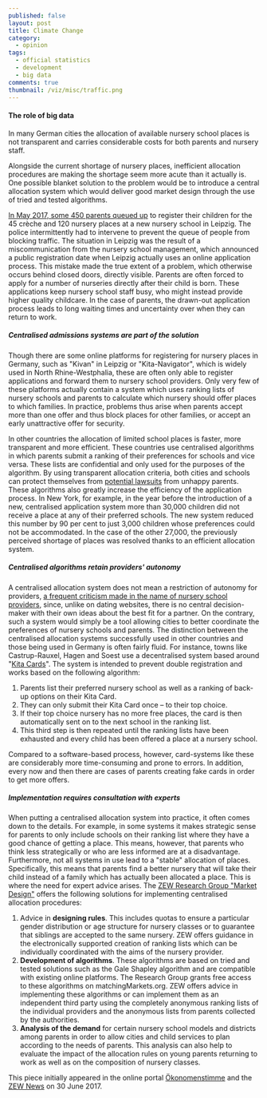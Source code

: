 ```yaml
---
published: false
layout: post
title: Climate Change
category: 
  - opinion
tags: 
  - official statistics
  - development
  - big data
comments: true
thumbnail: /viz/misc/traffic.png
---
```



#### The role of big data

In many German cities the allocation of available nursery school places is not transparent and carries considerable costs for both parents and nursery staff. 
<!--more-->
Alongside the current shortage of nursery places, inefficient allocation procedures are making the shortage seem more acute than it actually is. One possible blanket solution to the problem would be to introduce a central allocation system which would deliver good market design through the use of tried and tested algorithms.

[In May 2017, some 450 parents queued up](http://www.faz.net/aktuell/gesellschaft/menschen/ansturm-auf-kindertagesstaette-in-leipzig-15014107.html) to register their children for the 45 crèche and 120 nursery places at a new nursery school in Leipzig. The police intermittently had to intervene to prevent the queue of people from blocking traffic. The situation in Leipzig was the result of a miscommunication from the nursery school management, which announced a public registration date when Leipzig actually uses an online application process. This mistake made the true extent of a problem, which otherwise occurs behind closed doors, directly visible. Parents are often forced to apply for a number of nurseries directly after their child is born. These applications keep nursery school staff busy, who might instead provide higher quality childcare. In the case of parents, the drawn-out application process leads to long waiting times and uncertainty over when they can return to work.

##### Centralised admissions systems are part of the solution

Though there are some online platforms for registering for nursery places in Germany, such as "Kivan" in Leipzig or "Kita-Navigator", which is widely used in North Rhine-Westphalia, these are often only able to register applications and forward them to nursery school providers. Only very few of these platforms actually contain a system which uses ranking lists of nursery schools and parents to calculate which nursery should offer places to which families. In practice, problems thus arise when parents accept more than one offer and thus block places for other families, or accept an early unattractive offer for security. 

In other countries the allocation of limited school places is faster, more transparent and more efficient. These countries use centralised algorithms in which parents submit a ranking of their preferences for schools and vice versa. These lists are confidential and only used for the purposes of the algorithm. By using transparent allocation criteria, both cities and schools can protect themselves from [potential lawsuits](http://www.faz.net/aktuell/wirtschaft/wirtschaftspolitik/urteil-im-kita-streit-staedte-muessen-eltern-verdienstausfall-zahlen-14489854.html) from unhappy parents. These algorithms also greatly increase the efficiency of the application process. In New York, for example, in the year before the introduction of a new, centralised application system more than 30,000 children did not receive a place at any of their preferred schools. The new system reduced this number by 90 per cent to just 3,000 children whose preferences could not be accommodated. In the case of the other 27,000, the previously perceived shortage of places was resolved thanks to an efficient allocation system. 

##### Centralised algorithms retain providers' autonomy 

A centralised allocation system does not mean a restriction of autonomy for providers, [a frequent criticism made in the name of nursery school providers](http://www.faz.net/aktuell/wirtschaft/kinderbetreuung-raus-aus-der-kita-warteschlange-15053793.html), since, unlike on dating websites, there is no central decision-maker with their own ideas about the best fit for a partner. On the contrary, such a system would simply be a tool allowing cities to better coordinate the preferences of nursery schools and parents. The distinction between the centralised allocation systems successfully used in other countries and those being used in Germany is often fairly fluid. For instance, towns like Castrup-Rauxel, Hagen and Soest use a decentralised system based around "[Kita Cards](http://www.kreis-soest.de/familie_soziales/familie/betreuung/kita/kita_karte.php)". The system is intended to prevent double registration and works based on the following algorithm:

1. Parents list their preferred nursery school as well as a ranking of back-up options on their Kita Card.
2. They can only submit their Kita Card once – to their top choice.
3. If their top choice nursery has no more free places, the card is then automatically sent on to the next school in the ranking list.
4. This third step is then repeated until the ranking lists have been exhausted and every child has been offered a place at a nursery school.

Compared to a software-based process, however, card-systems like these are considerably more time-consuming and prone to errors. In addition, every now and then there are cases of parents creating fake cards in order to get more offers.

##### Implementation requires consultation with experts

When putting a centralised allocation system into practice, it often comes down to the details. For example, in some systems it makes strategic sense for parents to only include schools on their ranking list where they have a good chance of getting a place. This means, however, that parents who think less strategically or who are less informed are at a disadvantage. Furthermore, not all systems in use lead to a "stable" allocation of places. Specifically, this means that parents find a better nursery that will take their child instead of a family which has actually been allocated a place. This is where the need for expert advice arises. The [ZEW Research Group "Market Design"](http://www.zew.de/de/forschung/marktdesign/forschungsschwerpunkte/design-von-matching-maerkten/) offers the following solutions for implementing centralised allocation procedures: 

1. Advice in **designing rules**. This includes quotas to ensure a particular gender distribution or age structure for nursery classes or to guarantee that siblings are accepted to the same nursery. ZEW offers guidance in the electronically supported creation of ranking lists which can be individually coordinated with the aims of the nursery provider.
2. **Development of algorithms**. These algorithms are based on tried and tested solutions such as the Gale Shapley algorithm and are compatible with existing online platforms. The Research Group grants free access to these algorithms on matchingMarkets.org. ZEW offers advice in implementing these algorithms or can implement them as an independent third party using the completely anonymous ranking lists of the individual providers and the anonymous lists from parents collected by the authorities.
3. **Analysis of the demand** for certain nursery school models and districts among parents in order to allow cities and child services to plan according to the needs of parents. This analysis can also help to evaluate the impact of the allocation rules on young parents returning to work as well as on the composition of nursery classes.

This piece initially appeared in the online portal [Ökonomenstimme](http://www.oekonomenstimme.org/artikel/2017/06/wie-staedte-dem-ansturm-auf-kindertagesstaetten-begegnen-koennen/) and the [ZEW News](http://www.zew.de/en/das-zew/aktuelles/wie-staedte-dem-ansturm-auf-kindertagesstaetten-begegnen-koennen/) on 30 June 2017.

